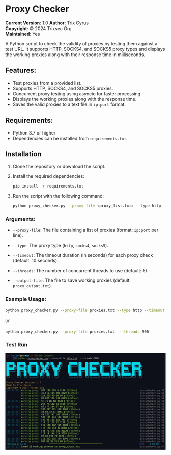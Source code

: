 # Proxy Checker

**Current Version**: 1.0
**Author**: Trix Cyrus  
**Copyright**: © 2024 Trixsec Org  
**Maintained**: Yes

A Python script to check the validity of proxies by testing them against a test URL. It supports HTTP, SOCKS4, and SOCKS5 proxy types and displays the working proxies along with their response time in milliseconds.

## Features:
- Test proxies from a provided list.
- Supports HTTP, SOCKS4, and SOCKS5 proxies.
- Concurrent proxy testing using asyncio for faster processing.
- Displays the working proxies along with the response time.
- Saves the valid proxies to a text file in `ip:port` format.

## Requirements:
- Python 3.7 or higher
- Dependencies can be installed from `requirements.txt`.

## Installation

1. Clone the repository or download the script.

2. Install the required dependencies:

   ```bash
   pip install -r requirements.txt
   ```

3. Run the script with the following command:

   ```bash
   python proxy_checker.py --proxy-file <proxy_list.txt> --type http --timeout 10 --threads 5 --output-file working_proxies.txt
   ```

### Arguments:
- `--proxy-file`: The file containing a list of proxies (format: `ip:port` per line).
- `--type`: The proxy type (`http`, `socks4`, `socks5`).
- `--timeout`: The timeout duration (in seconds) for each proxy check (default: 10 seconds).


- `--threads`: The number of concurrent threads to use (default: 5).
- `--output-file`: The file to save working proxies (default: `proxy_output.txt`).

### Example Usage:

```bash
python proxy_checker.py --proxy-file proxies.txt --type http --timeout 10 --threads 500 --output-file working_proxies.txt

or 

python proxy_checker.py --proxy-file proxies.txt  --threads 500 
```

### Test Run

![Proxy-Checker](https://github.com/TrixSec/Proxy-Checker/blob/main/demo/testrun.jpg?raw=true)
